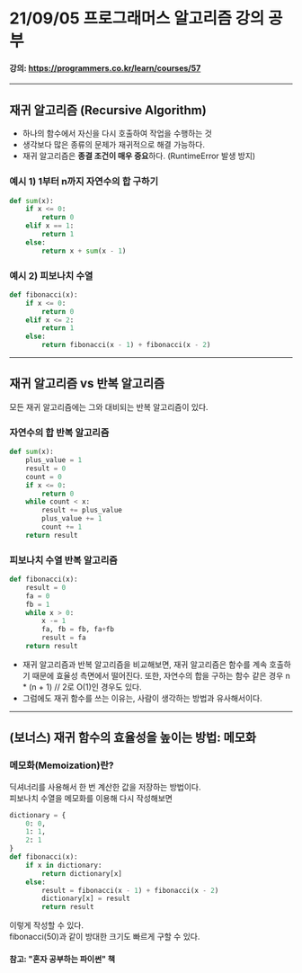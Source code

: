 # 21/09/05 프로그래머스 알고리즘 강의 공부
#### 강의: <a>https://programmers.co.kr/learn/courses/57</a> 
***
## 재귀 알고리즘 (Recursive Algorithm)
* 하나의 함수에서 자신을 다시 호출하여 작업을 수행하는 것
* 생각보다 많은 종류의 문제가 재귀적으로 해결 가능하다.
* 재귀 알고리즘은 <b>종결 조건이 매우 중요</b>하다. (RuntimeError 발생 방지)
### 예시 1) 1부터 n까지 자연수의 합 구하기
```python
def sum(x):
    if x <= 0:
        return 0
    elif x == 1:
        return 1
    else:
        return x + sum(x - 1)
```
### 예시 2) 피보나치 수열
```python
def fibonacci(x):
    if x <= 0:
        return 0
    elif x <= 2:
        return 1
    else:
        return fibonacci(x - 1) + fibonacci(x - 2)
```
***
## 재귀 알고리즘 vs 반복 알고리즘
모든 재귀 알고리즘에는 그와 대비되는 반복 알고리즘이 있다.
### 자연수의 합 반복 알고리즘
```python
def sum(x):
    plus_value = 1
    result = 0
    count = 0
    if x <= 0:
        return 0
    while count < x:
        result += plus_value
        plus_value += 1
        count += 1
    return result
```
### 피보나치 수열 반복 알고리즘
```python
def fibonacci(x):
    result = 0
    fa = 0
    fb = 1
    while x > 0:
        x -= 1
        fa, fb = fb, fa+fb
        result = fa
    return result
```
* 재귀 알고리즘과 반복 알고리즘을 비교해보면, 재귀 알고리즘은 함수를 계속 호출하기 때문에 효율성 측면에서 떨어진다. 또한, 자연수의 합을 구하는 함수 같은 경우 n * (n + 1) // 2로 O(1)인 경우도 있다.
* 그럼에도 재귀 함수를 쓰는 이유는, 사람이 생각하는 방법과 유사해서이다.
***
## (보너스) 재귀 함수의 효율성을 높이는 방법: 메모화
### 메모화(Memoization)란?
딕셔너리를 사용해서 한 번 계산한 값을 저장하는 방법이다.   
피보나치 수열을 메모화를 이용해 다시 작성해보면
```python
dictionary = {
    0: 0,
    1: 1,
    2: 1
}
def fibonacci(x):
    if x in dictionary:
        return dictionary[x]
    else:
        result = fibonacci(x - 1) + fibonacci(x - 2)
        dictionary[x] = result
        return result
```
이렇게 작성할 수 있다.  
fibonacci(50)과 같이 방대한 크기도 빠르게 구할 수 있다.
#### 참고: "혼자 공부하는 파이썬" 책
